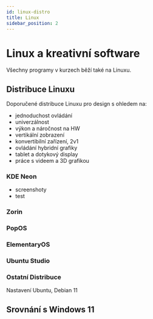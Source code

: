 ```yaml
---
id: linux-distro
title: Linux
sidebar_position: 2
---
```


# Linux a kreativní software

Všechny programy v kurzech běží také na Linuxu.

## Distribuce Linuxu

Doporučené distribuce Linuxu pro design s ohledem na:

- jednoduchost ovládání
- univerzálnost
- výkon a náročnost na HW
- vertikální zobrazení
- konvertibilní zařízení, 2v1
- ovládání hybridní grafiky
- tablet a dotykový display
- práce s videem a 3D grafikou

### KDE Neon

- screenshoty
- test

### Zorin

### PopOS

### ElementaryOS

### Ubuntu Studio

### Ostatní Distribuce
Nastavení Ubuntu, Debian 11

## Srovnání s Windows 11
